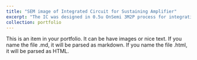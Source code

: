 ```yaml
---
title: "SEM image of Integrated Circuit for Sustaining Amplifier"
excerpt: "The IC was designed in 0.5u OnSemi 3M2P process for integration with MEMS devices operating in 10-110kHz frequency range in the same hermetic package. I was involved in the design, simulation and layout of entire chip during my visit to Case Western Reserve University in May-July, 2016. <br/><img src='https://sidksingh.github.io/images/Mohammad-5X-MEMS Xcvr0005.jpg'>"
collection: portfolio
---
```


This is an item in your portfolio. It can be have images or nice text. If you name the file .md, it will be parsed as markdown. If you name the file .html, it will be parsed as HTML. 
